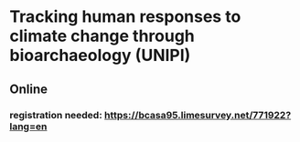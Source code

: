 # Tracking human responses to climate change through bioarchaeology (UNIPI)  
## Online

### registration needed: https://bcasa95.limesurvey.net/771922?lang=en